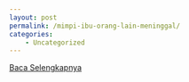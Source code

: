 ```yaml
---
layout: post
permalink: /mimpi-ibu-orang-lain-meninggal/
categories:
    - Uncategorized
---
```


[Baca Selengkapnya](/04)